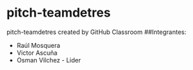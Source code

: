 # pitch-teamdetres
pitch-teamdetres created by GitHub Classroom
##Integrantes:
- Raúl Mosquera
- Victor Ascuña
- Osman Vilchez - Lider
